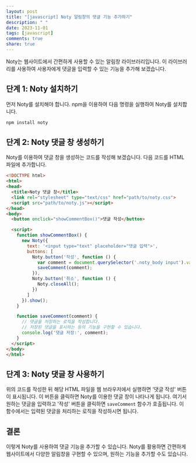 ```yaml
---
layout: post
title: "[javascript] Noty 알림창의 댓글 기능 추가하기"
description: " "
date: 2023-11-01
tags: [javascript]
comments: true
share: true
---
```


Noty는 웹사이트에서 간편하게 사용할 수 있는 알림창 라이브러리입니다. 이 라이브러리를 사용하여 사용자에게 댓글을 입력할 수 있는 기능을 추가해 보겠습니다.

## 단계 1: Noty 설치하기

먼저 Noty를 설치해야 합니다. npm을 이용하여 다음 명령을 실행하여 Noty를 설치합니다.

```javascript
npm install noty
```

## 단계 2: Noty 댓글 창 생성하기

Noty를 이용하여 댓글 창을 생성하는 코드를 작성해 보겠습니다. 다음 코드를 HTML 파일에 추가합니다.

```html
<!DOCTYPE html>
<html>
<head>
  <title>Noty 댓글 창</title>
  <link rel="stylesheet" type="text/css" href="path/to/noty.css">
  <script src="path/to/noty.js"></script>
</head>
<body>
  <button onclick="showCommentBox()">댓글 작성</button>

  <script>
    function showCommentBox() {
      new Noty({
        text: '<input type="text" placeholder="댓글 입력">',
        buttons: [
          Noty.button('작성', function () {
            var comment = document.querySelector('.noty_body input').value;
            saveComment(comment);
          }),
          Noty.button('취소', function () {
            Noty.closeAll();
          })
        ]
      }).show();
    }

    function saveComment(comment) {
      // 댓글을 저장하는 로직을 작성합니다.
      // 저장된 댓글을 표시하는 등의 기능을 구현할 수 있습니다.
      console.log('댓글 저장:', comment);
    }
  </script>
</body>
</html>
```

## 단계 3: Noty 댓글 창 사용하기

위의 코드를 작성한 뒤 해당 HTML 파일을 웹 브라우저에서 실행하면 '댓글 작성' 버튼이 표시됩니다. 이 버튼을 클릭하면 Noty를 이용한 댓글 창이 나타나게 됩니다. 여기서 원하는 댓글을 입력하고 '작성' 버튼을 클릭하면 `saveComment` 함수가 호출됩니다. 이 함수에서는 입력된 댓글을 처리하는 로직을 작성하시면 됩니다.

## 결론

이렇게 Noty를 사용하여 댓글 기능을 추가할 수 있습니다. Noty를 활용하면 간편하게 웹사이트에서 다양한 알림창을 구현할 수 있으며, 원하는 기능을 추가할 수도 있습니다.
